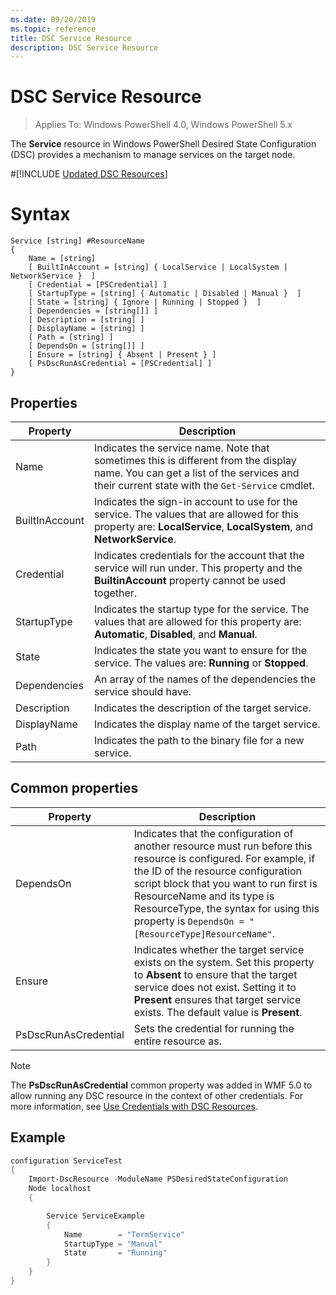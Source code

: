 ```yaml
---
ms.date: 09/20/2019
ms.topic: reference
title: DSC Service Resource
description: DSC Service Resource
---
```

# DSC Service Resource

> Applies To: Windows PowerShell 4.0, Windows PowerShell 5.x

The **Service** resource in Windows PowerShell Desired State Configuration (DSC) provides a
mechanism to manage services on the target node.

#[!INCLUDE [Updated DSC Resources](../../../../../includes/dsc-resources.md)]

# Syntax

```Syntax
Service [string] #ResourceName
{
    Name = [string]
    [ BuiltInAccount = [string] { LocalService | LocalSystem | NetworkService }  ]
    [ Credential = [PSCredential] ]
    [ StartupType = [string] { Automatic | Disabled | Manual }  ]
    [ State = [string] { Ignore | Running | Stopped }  ]
    [ Dependencies = [string[]] ]
    [ Description = [string] ]
    [ DisplayName = [string] ]
    [ Path = [string] ]
    [ DependsOn = [string[]] ]
    [ Ensure = [string] { Absent | Present } ]
    [ PsDscRunAsCredential = [PSCredential] ]
}
```

## Properties

|Property |Description |
|---|---|
|Name |Indicates the service name. Note that sometimes this is different from the display name. You can get a list of the services and their current state with the `Get-Service` cmdlet. |
|BuiltInAccount |Indicates the sign-in account to use for the service. The values that are allowed for this property are: **LocalService**, **LocalSystem**, and **NetworkService**. |
|Credential |Indicates credentials for the account that the service will run under. This property and the **BuiltinAccount** property cannot be used together. |
|StartupType |Indicates the startup type for the service. The values that are allowed for this property are: **Automatic**, **Disabled**, and **Manual**. |
|State |Indicates the state you want to ensure for the service. The values are: **Running** or **Stopped**. |
|Dependencies | An array of the names of the dependencies the service should have. |
|Description |Indicates the description of the target service. |
|DisplayName |Indicates the display name of the target service. |
|Path |Indicates the path to the binary file for a new service. |

## Common properties

|Property |Description |
|---|---|
|DependsOn |Indicates that the configuration of another resource must run before this resource is configured. For example, if the ID of the resource configuration script block that you want to run first is ResourceName and its type is ResourceType, the syntax for using this property is `DependsOn = "[ResourceType]ResourceName"`. |
|Ensure |Indicates whether the target service exists on the system. Set this property to **Absent** to ensure that the target service does not exist. Setting it to **Present** ensures that target service exists. The default value is **Present**. |
|PsDscRunAsCredential |Sets the credential for running the entire resource as. |

> [!NOTE]
> The **PsDscRunAsCredential** common property was added in WMF 5.0 to allow running any DSC
> resource in the context of other credentials. For more information, see [Use Credentials with DSC Resources](../../../configurations/runasuser.md).

## Example

```powershell
configuration ServiceTest
{
    Import-DscResource -ModuleName PSDesiredStateConfiguration
    Node localhost
    {

        Service ServiceExample
        {
            Name        = "TermService"
            StartupType = "Manual"
            State       = "Running"
        }
    }
}
```
